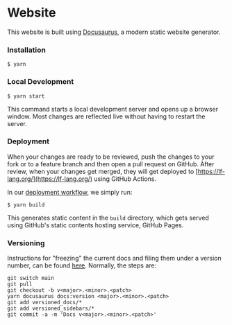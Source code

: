# Website

This website is built using [Docusaurus](https://docusaurus.io/), a modern static website generator.

### Installation

```
$ yarn
```

### Local Development

```
$ yarn start
```

This command starts a local development server and opens up a browser window. Most changes are reflected live without having to restart the server.

### Deployment
When your changes are ready to be reviewed, push the changes to your fork or to a feature branch and then open a pull request on GitHub. After review, when your changes get merged, they will get deployed to [https://lf-lang.org/](https://lf-lang.org/) using GitHub Actions.

In our [deployment workflow](https://github.com/lf-lang/lf-lang.github.io/blob/main/.github/workflows/deploy.yml), we simply run:
```
$ yarn build
```
This generates static content in the `build` directory, which gets served using GitHub's static contents hosting service, GitHub Pages.

### Versioning
Instructions for "freezing" the current docs and filing them under a version number, can be found [here](https://docusaurus.io/docs/versioning). Normally, the steps are:
```
git switch main
git pull
git checkout -b v<major>.<minor>.<patch>
yarn docusaurus docs:version <major>.<minor>.<patch>
git add versioned_docs/*
git add versioned_sidebars/*
git commit -a -m 'Docs v<major>.<minor>.<patch>'
```